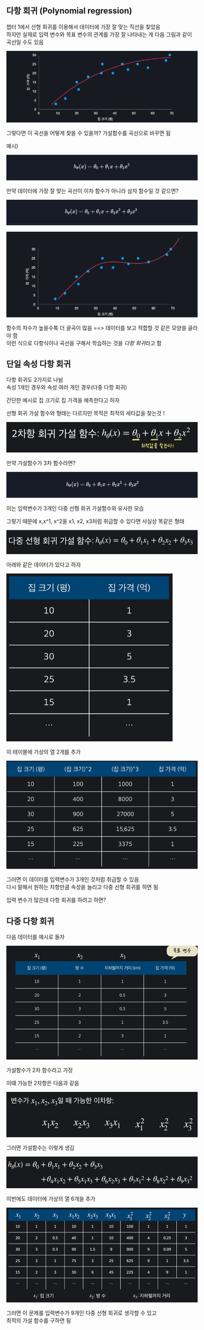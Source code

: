  ## 다항 회귀 (Polynomial regression)   
  챕터 1에서 선형 회귀를 이용해서 데이터에 가장 잘 맞는 직선을 찾았음    
하지만 실제로 입력 변수와 목표 변수의 관계를 가장 잘 나타내는 게 다음 그림과 같이 곡선일 수도 있음   

![](/image.png/03.1.PNG)

그렇다면 이 곡선을 어떻게 찾을 수 있을까? 가설함수를 곡선으로 바꾸면 됨   

예시)   

![](/image.png/03.2.PNG)    

만약 데이터에 가장 잘 맞는 곡선이 이차 함수가 아니라 삼차 함수일 것 같으면?  

![](/image.png/03.3.PNG)   


![](/image.png/03.4.PNG)  

함수의 차수가 높을수록 더 굴곡이 많음 ==> 데이터를 보고 적합할 것 같은 모양을 골라야 함   
이런 식으로 다항식이나 곡선을 구해서 학습하는 것을  *다항 회귀*라고 함     

## 단일 속성 다항 회귀  
 
다항 회귀도 2가지로 나뉨  
속성 1개인 경우와 속성 여러 개인 경우(다중 다항 회귀)      

간단한 예시로 집 크기로 집 가격을 예측한다고 하자 

선형 회귀 가설 함수와 형태는 다르지만 목적은 최적의 세타값을 찾는것 !     

![](/image.png/03.5.PNG)     

만약 가설함수가 3차 함수라면?  

![](/image.png/03.77.PNG)  

이는 입력변수가 3개인 다중 선형 회귀 가설함수와 유사한 모습   

그렇기 때문에 x,x^1, x^2을 x1, x2, x3처럼 취급할 수 있다면 사실상 똑같은 형태   
  
![](/image.png/03.6.PNG)  


아래와 같은 데이터가 있다고 하자 

![](/image.png/03.7.PNG)    

이 테이블에 가상의 열 2개를 추가       

![](/image.png/03.8.PNG)   

그러면 이 데이터를 입력변수가 3개인 것처럼 취급할 수 있음   
다시 말해서 원하는 차항만큼 속성을 늘리고 다중 선형 회귀를 하면 됨    

입력 변수가 많은데 다항 회귀를 하려고 하면?   
 
## 다중 다항 회귀   

다음 데이터를 예시로 들자  

![](/image.png/03.9.PNG)  


가설함수가 2차 함수라고 가정     

이떄 가능한 2차항은 다음과 같음    

![](/image.png/03.10.PNG)  


그러면 가설함수는 이렇게 생김    

![](/image.png/03.11.PNG)  

이번에도 데이터에  가상의 열 6개을 추가  

![](/image.png/03.12.PNG)  

그러면 이 문제를 입력변수가 9개인 다중 선형 회귀로 생각할 수 있고  
최적의 가설 함수를 구하면 됨  